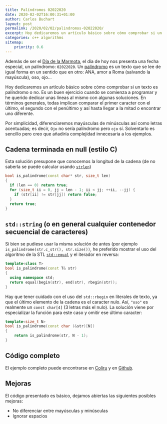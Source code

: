```yaml
---
title: Palíndromos 02022020
date: 2020-02-02T16:00:31+01:00
author: Carlos Buchart
layout: post
permalink: /2020/02/02/palindromos-02022020/
excerpt: Hoy dedicaremos un artículo básico sobre cómo comprobar si un texto es palíndromo o no. Es un buen ejercicio cuando se comienza a programar y he querido dedicar unas líneas al mismo con algunas soluciones.
categories: c++ algorithms
sitemap:
    priority: 0.6
---
```

Además de ser el [Día de la Marmota](https://es.wikipedia.org/wiki/D%C3%ADa_de_la_Marmota), el día de hoy nos presenta una fecha especial, un palíndromo: `02022020`. Un [palíndromo](https://es.wikipedia.org/wiki/Pal%C3%ADndromo) es un texto que se lee de igual forma en un sentido que en otro: ANA, amor a Roma (salvando la mayúscula), oso, ojo...

Hoy dedicaremos un artículo básico sobre cómo comprobar si un texto es palíndromo o no. Es un buen ejercicio cuando se comienza a programar y he querido dedicar unas líneas al mismo con algunas soluciones. En términos generales, todas implican comparar el primer caracter con el último, el segundo con el penúltimo y así hasta llegar a la mitad o encontrar uno diferente.

Por simplicidad, diferenciaremos mayúsculas de minúsculas así como letras acentuadas; es decir, `Ojo` no sería palíndromo pero `ojo` sí. Solventarlo es sencillo pero creo que añadiría complejidad innecesaria a los ejemplos.

## Cadena terminada en null (estilo C)

Esta solución presupone que conocemos la longitud de la cadena (de no saberla se puede calcular usando [`strlen`](https://en.cppreference.com/w/cpp/string/byte/strlen))

```cpp
bool is_palindrome(const char* str, size_t len)
{
  if (len == 0) return true;
  for (size_t ii = 0, jj = len - 1; ii < jj; ++ii, --jj) {
    if (str[ii] != str[jj]) return false;
  }
  return true;
}
```

## `std::string` (o en general cualquier contenedor secuencial de caracteres)

Si bien se pudiese usar la misma solución de antes (por ejemplo `is_palindrome(str.c_str(), str.size())`, he preferido mostrar el uso del algoritmo de la STL [`std::equal`](https://en.cppreference.com/w/cpp/algorithm/equal) y el iterador en reversa:

```cpp
template<class T>
bool is_palindrome(const T& str)
{
  using namespace std;
  return equal(begin(str), end(str), rbegin(str));
}
```

Hay que tener cuidado con el uso del `std::rbegin` en literales de texto, ya que el último elemento de la cadena es el caracter nulo. Así, `"oso"` es realmente un `const char[4]` (3 letras más el nulo). La solución viene por especializar la función para este caso y omitir ese último caracter:

```cpp
template<size_t N>
bool is_palindrome(const char (&str)[N])
{
    return is_palindrome(str, N - 1);
}
```

## Código completo

El ejemplo completo puede encontrarse en [Coliru](https://coliru.stacked-crooked.com/a/3fc7ddcc7c6800da) y en [Github](https://github.com/BlogHeaderFiles/SourceCode/blob/master/palindrome/main.cpp).

## Mejoras

El código presentado es básico, dejamos abiertas las siguientes posibles mejoras:

- No diferenciar entre mayúsculas y minúsculas
- Ignorar espacios
